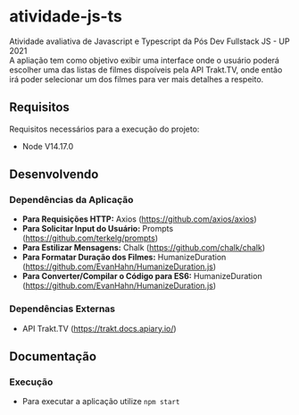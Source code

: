 # atividade-js-ts

Atividade avaliativa de Javascript e Typescript da Pós Dev Fullstack JS - UP 2021\
A apliação tem como objetivo exibir uma interface onde o usuário poderá escolher uma das listas de filmes dispoíveis pela API Trakt.TV, onde então irá poder selecionar um dos filmes para ver mais detalhes a respeito.

## Requisitos
Requisitos necessários para a execução do projeto:
- Node V14.17.0

## Desenvolvendo
### Dependências da Aplicação
- **Para Requisições HTTP:** Axios (https://github.com/axios/axios)
- **Para Solicitar Input do Usuário:** Prompts (https://github.com/terkelg/prompts)
- **Para Estilizar Mensagens:** Chalk (https://github.com/chalk/chalk)
- **Para Formatar Duração dos Filmes:** HumanizeDuration (https://github.com/EvanHahn/HumanizeDuration.js)
- **Para Converter/Compilar o Código para ES6:** HumanizeDuration (https://github.com/EvanHahn/HumanizeDuration.js)

### Dependências Externas
- API Trakt.TV (https://trakt.docs.apiary.io/)

## Documentação
### Execução
- Para executar a aplicação utilize `npm start`
